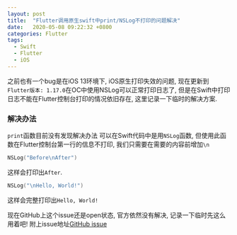 ```yaml
---
layout: post
title:  "Flutter调用原生swift中print/NSLog不打印的问题解决"
date:   2020-05-08 09:22:32 +0800
categories: Flutter
tags:
  - Swift
  - Flutter
  - iOS
---
```

之前也有一个bug是在iOS 13环境下, iOS原生打印失效的问题, 现在更新到`Flutter版本: 1.17.0`在OC中使用NSLog可以正常打印日志了, 但是在Swift中打印日志不能在Flutter控制台打印的情况依旧存在, 这里记录一下临时的解决方案.
### 解决办法
`print`函数目前没有发现解决办法
可以在Swift代码中是用`NSLog`函数, 但使用此函数在Flutter控制台第一行的信息不打印, 我们只需要在需要的内容前增加`\n`
``` swift
NSLog("Before\nAfter")
```
这样会打印出`After`.
``` swift
NSLog("\nHello, World!")
```
这样会完整打印出`Hello, World!`

现在GitHub上这个issue还是open状态, 官方依然没有解决, 记录一下临时先这么用着吧! 附上issue地址[GitHub issue](https://github.com/flutter/flutter/issues/13204)